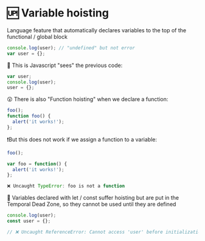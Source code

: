 # 🆙 Variable hoisting

Language feature that automatically declares variables to the top of the functional / global block


```js
console.log(user); // "undefined" but not error
var user = {};
```

👀 This is Javascript "sees" the previous code:

```js
var user;
console.log(user);
user = {};
```

😲 There is also "Function hoisting" when we declare a function:

```js
foo();
function foo() {
  alert('it works!');
};
```

❗️But this does not work if we assign a function to a variable:

```js
foo();

var foo = function() {
  alert('it works!');
};

❌ Uncaught TypeError: foo is not a function 
```

🚫 Variables declared with let / const suffer hoisting but are put in the Temporal Dead Zone, so they cannot be used until they are defined

```js
console.log(user);
const user = {};

// ❌ Uncaught ReferenceError: Cannot access 'user' before initialization 
```
